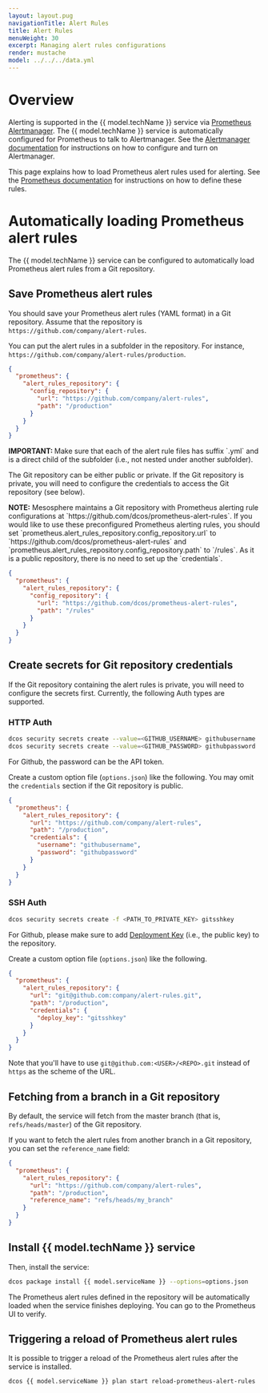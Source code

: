 ```yaml
---
layout: layout.pug
navigationTitle: Alert Rules
title: Alert Rules
menuWeight: 30
excerpt: Managing alert rules configurations
render: mustache
model: ../../../data.yml
---
```


# Overview

Alerting is supported in the {{ model.techName }} service via [Prometheus Alertmanager](https://prometheus.io/docs/alerting/alertmanager/).
The {{ model.techName }} service is automatically configured for Prometheus to talk to Alertmanager.
See the [Alertmanager documentation](../../alertmanager/) for instructions on how to configure and turn on Alertmanager.

This page explains how to load Prometheus alert rules used for alerting.
See the [Prometheus documentation](https://prometheus.io/docs/prometheus/latest/configuration/alerting_rules/) for instructions on how to define these rules.

# Automatically loading Prometheus alert rules

The {{ model.techName }} service can be configured to automatically load Prometheus alert rules from a Git repository.

## Save Prometheus alert rules

You should save your Prometheus alert rules (YAML format) in a Git repository.
Assume that the repository is `https://github.com/company/alert-rules`.

You can put the alert rules in a subfolder in the repository.
For instance, `https://github.com/company/alert-rules/production`.

```json
{
  "prometheus": {
    "alert_rules_repository": {
      "config_repository": {
        "url": "https://github.com/company/alert-rules",
        "path": "/production"
      }
    }
  }
}
```

<p class="message--important"><strong>IMPORTANT: </strong>Make sure that each of the alert rule files has suffix `.yml` and is a direct child of the subfolder (i.e., not nested under another subfolder).</p>

The Git repository can be either public or private.
If the Git repository is private, you will need to configure the credentials to access the Git repository (see below).

<p class="message--note">
<strong>NOTE:</strong> Mesosphere maintains a Git repository with Prometheus alerting rule configurations at `https://github.com/dcos/prometheus-alert-rules`.
If you would like to use these preconfigured Prometheus alerting rules, you should set `prometheus.alert_rules_repository.config_repository.url` to `https://github.com/dcos/prometheus-alert-rules` and `prometheus.alert_rules_repository.config_repository.path` to `/rules`.
As it is a public repository, there is no need to set up the `credentials`.
</p>

```json
{
  "prometheus": {
    "alert_rules_repository": {
      "config_repository": {
        "url": "https://github.com/dcos/prometheus-alert-rules",
        "path": "/rules"
      }
    }
  }
}
```

## Create secrets for Git repository credentials

If the Git repository containing the alert rules is private, you will need to configure the secrets first.
Currently, the following Auth types are supported.

### HTTP Auth

```bash
dcos security secrets create --value=<GITHUB_USERNAME> githubusername
dcos security secrets create --value=<GITHUB_PASSWORD> githubpassword
```

For Github, the password can be the API token.

Create a custom option file (`options.json`) like the following.
You may omit the `credentials` section if the Git repository is public.

```json
{
  "prometheus": {
    "alert_rules_repository": {
      "url": "https://github.com/company/alert-rules",
      "path": "/production",
      "credentials": {
        "username": "githubusername",
        "password": "githubpassword"
      }
    }
  }
}
```

### SSH Auth

```bash
dcos security secrets create -f <PATH_TO_PRIVATE_KEY> gitsshkey
```

For Github, please make sure to add [Deployment Key](https://developer.github.com/v3/guides/managing-deploy-keys/#deploy-keys) (i.e., the public key) to the repository.

Create a custom option file (`options.json`) like the following.

```json
{
  "prometheus": {
    "alert_rules_repository": {
      "url": "git@github.com:company/alert-rules.git",
      "path": "/production",
      "credentials": {
        "deploy_key": "gitsshkey"
      }
    }
  }
}
```

Note that you'll have to use `git@github.com:<USER>/<REPO>.git` instead of `https` as the scheme of the URL.

## Fetching from a branch in a Git repository

By default, the service will fetch from the master branch (that is, `refs/heads/master`) of the Git repository.

If you want to fetch the alert rules from another branch in a Git repository, you can set the `reference_name` field:

```json
{
  "prometheus": {
    "alert_rules_repository": {
      "url": "https://github.com/company/alert-rules",
      "path": "/production",
      "reference_name": "refs/heads/my_branch"
    }
  }
}

```

## Install {{ model.techName }} service

Then, install the service:

```bash
dcos package install {{ model.serviceName }} --options=options.json
```

The Prometheus alert rules defined in the repository will be automatically loaded when the service finishes deploying.
You can go to the Prometheus UI to verify.

## Triggering a reload of Prometheus alert rules

It is possible to trigger a reload of the Prometheus alert rules after the service is installed.

```bash
dcos {{ model.serviceName }} plan start reload-prometheus-alert-rules
```

